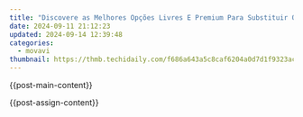 ```yaml
---
title: "Discovere as Melhores Opções Livres E Premium Para Substituir O Convertidor De Vídeo Do Freemake: 14 Soluções Inovadoras!"
date: 2024-09-11 21:12:23
updated: 2024-09-14 12:39:48
categories:
  - movavi
thumbnail: https://thmb.techidaily.com/f686a643a5c8caf6204a0d7d1f9323ac2adea370f54448ccc0e12698405e95bf.jpg
---
```


{{post-main-content}}

<ins class="adsbygoogle"
     style="display:block"
     data-ad-format="autorelaxed"
     data-ad-client="ca-pub-7571918770474297"
     data-ad-slot="1223367746"></ins>

{{post-assign-content}}

<ins class="adsbygoogle"
     style="display:block"
     data-ad-client="ca-pub-7571918770474297"
     data-ad-slot="8358498916"
     data-ad-format="auto"
     data-full-width-responsive="true"></ins>
